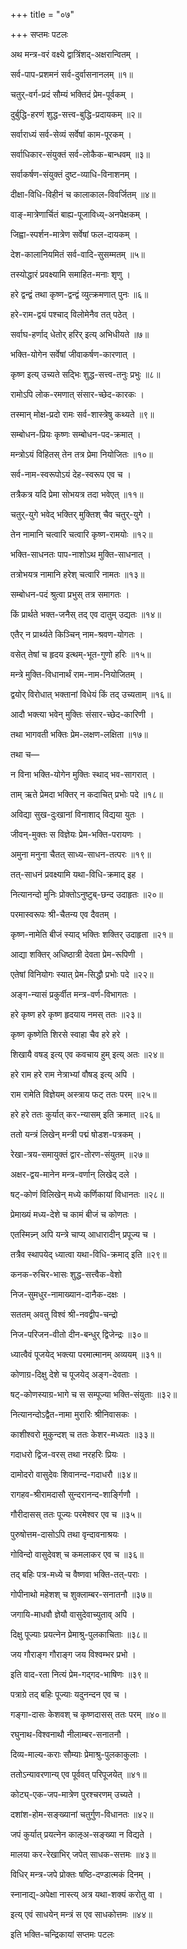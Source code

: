 +++
title = "०७"

+++
सप्तमः पटलः

अथ मन्त्र-वरं वक्ष्ये द्वात्रिंशद्-अक्षरान्वितम् ।

सर्व-पाप-प्रशमनं सर्व-दुर्वासनानलम् ॥१॥

चतुर्-वर्ग-प्रदं सौम्यं भक्तिदं प्रेम-पूर्वकम् ।

दुर्बुद्धि-हरणं शुद्ध-सत्त्व-बुद्धि-प्रदायकम् ॥२॥

सर्वाराध्यं सर्व-सेव्यं सर्वेषां काम-पूरकम् ।

सर्वाधिकार-संयुक्तं सर्व-लोकैक-बान्धवम् ॥३॥

सर्वाकर्षण-संयुक्तं दुष्ट-व्याधि-विनाशनम् ।

दीक्षा-विधि-विहीनं च कालाकाल-विवर्जितम् ॥४॥

वाङ्-मात्रेणार्चितं बाह्य-पूजाविध्य्-अनपेक्षकम् ।

जिह्वा-स्पर्शन-मात्रेण सर्वेषां फल-दायकम् ।

देश-कालानियमितं सर्व-वादि-सुसम्मतम् ॥५॥

तस्योद्धारं प्रवक्ष्यामि समाहित-मनाः शृणु ।

हरे द्वन्द्वं तथा कृष्ण-द्वन्द्वं व्युत्क्रमणात् पुनः ॥६॥

हरे-राम-द्वयं पश्चाद् विलोमेनैव तत् पठेत् ।

सर्वाघ-हर्णाद् धेतोर् हरिर् इत्य् अभिधीयते ॥७॥

भक्ति-योगेन सर्वेषां जीवाकर्षण-कारणात् ।

कृष्ण इत्य् उच्यते सद्भिः शुद्ध-सत्त्व-तनुः प्रभुः ॥८॥

रामोऽपि लोक-रमणात् संसार-च्छेद-कारकः ।

तस्मान् मोक्ष-प्रदो रामः सर्व-शास्त्रेषु कथ्यते ॥९॥

सम्बोधन-प्रियः कृष्णः सम्बोधन-पद-क्रमात् ।

मन्त्रोऽयं विहितस् तेन तत्र प्रेमा नियोजितः ॥१०॥ 

सर्व-नाम-स्वरूपोऽयं देह-स्वरूप एव च ।

तत्रैकत्र यदि प्रेमा सोभयत्र तदा भवेएत् ॥११॥

चतुर्-युगे भवेद् भक्तिर् मुक्तिश् चैव चतुर्-युगे ।

तेन नामानि चत्वारि चत्वारि कृष्ण-रामयोः ॥१२॥

भक्ति-साधनतः पाप-नाशोऽथ मुक्ति-साधनात् ।

तत्रोभयत्र नामानि हरेश् चत्वारि नामतः ॥१३॥

सम्बोधन-पदं श्रुत्वा प्रभुस् तत्र समागतः ।

किं प्रार्थते भक्त-जनैस् तद् एव दातुम् उद्यतः ॥१४॥

एतैर् न प्रार्थ्यते किञ्चिन् नाम-श्रवण-योगतः ।

वसेत् तेषां च हृदय इत्थम्-भूत-गुणो हरिः ॥१५॥

मन्त्रे मुक्ति-विधानार्थं राम-नाम-नियोजितम् ।

द्वयोर् विरोधात् भक्तानां विधेयं किं तद् उच्यताम् ॥१६॥

आदौ भक्त्या भवेन् मुक्तिः संसार-च्छेद-कारिणी ।

तथा भागवती भक्तिः प्रेम-लक्षण-लक्षिता ॥१७॥

तथा च—    

न विना भक्ति-योगेन मुक्तिः स्थाद् भव-सागरात् ।

ताम् ऋते प्रेमदा भक्तिर् न कदाचित् प्रभोः पदे ॥१८॥

अविद्या सुख-दुःखानां विनाशाद् विद्यया युतः ।

जीवन्-मुक्तः स विज्ञेयः प्रेम-भक्ति-परायणः ।

अमुना मनुना चैतत् साध्य-साधन-तत्परः ॥१९॥

तत्-साधनं प्रवक्ष्यामि यथा-विधि-क्रमाद् इह ।

नित्यानन्दो मुनिः प्रोक्तोऽनुष्टुब्-छन्द उदाहृतः ॥२०॥

परमास्वरूपः श्री-चैतन्य एव दैवतम् ।

कृष्ण-नामेति बीजं स्याद् भक्तिः शक्तिर् उदाहृता ॥२१॥

आद्या शक्तिर् अधिष्ठात्री देवता प्रेम-रूपिणी ।

एतेषां विनियोगः स्यात् प्रेम-सिद्धौ प्रभोः पदे ॥२२॥

अङ्ग-न्यासं प्रकुर्वीत मन्त्र-वर्ण-विभागतः ।

हरे कृष्ण हरे कृष्ण हृदयाय नमस् ततः ॥२३॥

कृष्ण कृष्णेति शिरसे स्वाहा चैव हरे हरे ।

शिखायै वषड् इत्य् एव कवचाय हुम् इत्य् अतः ॥२४॥

हरे राम हरे राम नेत्राभ्यां वौषड् इत्य् अपि ।

राम रामेति विज्ञेयम् अस्त्राय फट् ततः परम् ॥२५॥

हरे हरे ततः कुर्यात् कर-न्यासम् इति क्रमात् ॥२६॥

ततो यन्त्रं लिखेन् मन्त्री पद्मं षोडश-पत्रकम् ।

रेखा-त्रय-समायुक्तं द्वार-तोरण-संयुतम् ॥२७॥

अक्षर-द्वय-मानेन मन्त्र-वर्णान् लिखेद् दले ।

षट्-कोणं विलिखेन् मध्ये कर्णिकायां विधानतः ॥२८॥

प्रेमाख्यं मध्य-देशे च कामं बीजं च कोणतः ।

एतस्मिन्न्न् अपि यन्त्रे चाप्य् आधारादीन् प्रपूज्य च ।

तत्रैव स्थापयेद् ध्यात्वा यथा-विधि-क्रमाद् इति ॥२९॥

कनक-रुचिर-भासः शुद्ध-सत्त्वैक-वेशो

निज-सुमधुर-नामाख्यान-दानैक-दक्षः ।

सततम् अवतु विश्वं श्री-नवद्वीप-चन्द्रो

निज-परिजन-वीतो दीन-बन्धुर् द्विजेन्द्रः ॥३०॥

ध्यात्वैवं पूजयेद् भक्त्या परमात्मानम् अव्ययम् ॥३१॥

कोणाग्र-दिक्षु देशे च पूजयेद् अङ्ग-देवताः ।

षट्-कोणस्याग्र-भागे च स सम्पूज्या भक्ति-संयुताः ॥३२॥

नित्यानन्दोऽद्वैत-नामा मुरारिः श्रीनिवासकः ।

काशीश्वरो मुकुन्दश् च ततः केशर-मध्यतः ॥३३॥

गदाधरो द्विज-वरस् तथा नरहरिः प्रियः ।

दामोदरो वासुदेवः शिवानन्द-गदाधरौ ॥३४॥

रागहव-श्रीरामदासौ सुन्दरानन्द-शार्ङ्गिणौ ।

गौरीदासस् ततः पूज्यः परमेश्वर एव च ॥३५॥

पुरुषोत्तम-दासोऽपि तथा वृन्दावनाश्रयः ।

गोविन्दो वासुदेवश् च कमलाकर एव च ॥३६॥

तद् बहिः पत्र-मध्ये च वैष्णवा भक्ति-तत्-पराः ।

गोपीनाथो महेशश् च शुक्लाम्बर-सनातनौ ॥३७॥

जगायि-माधवौ ज्ञेयौ वासुदेवाच्युताव् अपि ।

दिक्षु पूज्याः प्रयत्नेन प्रेमाश्रु-पुलकाचिताः ॥३८॥

जय गौराङ्ग गौराङ्ग जय विश्वम्भर प्रभो ।

इति वाद-रता नित्यं प्रेम-गद्गद-भाषिणः ॥३९॥

पत्राग्रे तद् बहिः पूज्याः यदुनन्दन एव च ।

गङ्गा-दासः केशवश् च कृष्णदासस् ततः परम् ॥४०॥

रघुनाथ-विश्वनाथौ नीलाम्बर-सनातनौ ।

दिव्य-माल्य-कराः सौम्याः प्रेमाश्रु-पुलकाकुलाः ।

ततोऽन्यावरणान्य् एव पूर्ववत् परिपूजयेत् ॥४१॥

कोट्य्-एक-जप-मात्रेण पुरश्चरणम् उच्यते ।

दशांश-होम-सङ्ख्यानां चतुर्गुण-विधानतः ॥४२॥

जपं कुर्यात् प्रयत्नेन काऌअ-सङ्ख्या न विद्यते ।

मालया कर-रेखाभिर् जपेत् साधक-सत्तमः ॥४३॥

विधिर् मन्त्र-जपे प्रोक्तः षष्ठि-दण्डात्मकं दिनम् ।

स्नानाद्य्-अपेक्षा नास्त्य् अत्र यथा-शक्यं करोतु वा ।

इत्य् एवं साधयेन् मन्त्रं स एव साधकोत्तमः ॥४४॥

इति भक्ति-चन्द्रिकायां सप्तमः पटलः



